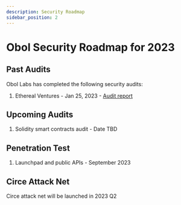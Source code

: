 ```yaml
---
description: Security Roadmap
sidebar_position: 2
---
```


# Obol Security Roadmap for 2023

## Past Audits
Obol Labs has completed the following security audits:
1. Ethereal Ventures - Jan 25, 2023 - [Audit report](https://hackmd.io/sH7FDtgTQV-2jN2ODfiscw)

## Upcoming Audits
1. Solidity smart contracts audit - Date TBD
## Penetration Test
1. Launchpad and public APIs - September 2023
## Circe Attack Net
Circe attack net will be launched in 2023 Q2
